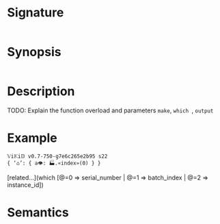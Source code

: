 # Signature
```vikid-signature
```

# Synopsis
```vikid-synopsis
```

# Description
TODO: Explain the function overload and parameters `make`, `which `, `output`

# Example
```vikid-script
𝕍i𝕂i𝔻 v0.7-750-g7e6c265e2b95 s22
{ ‘⌂’: { a👁: 🏭.«index»(0) } }
```


[related...](which [@=0 ⇒ serial_number | @=1 ⇒ batch_index | @=2 ⇒ instance_id])

# Semantics